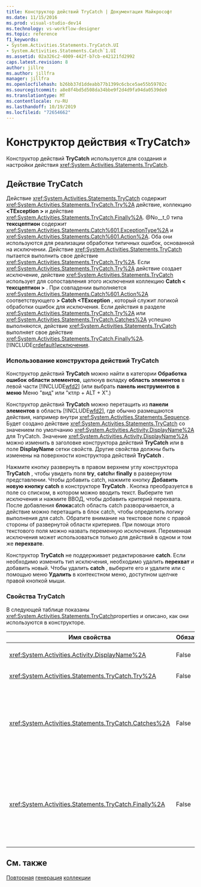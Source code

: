 ```yaml
---
title: Конструктор действий TryCatch | Документация Майкрософт
ms.date: 11/15/2016
ms.prod: visual-studio-dev14
ms.technology: vs-workflow-designer
ms.topic: reference
f1_keywords:
- System.Activities.Statements.TryCatch.UI
- System.Activities.Statements.Catch`1.UI
ms.assetid: 02a326c2-4009-442f-b7cb-e42121fd2992
caps.latest.revision: 8
author: jillre
ms.author: jillfra
manager: jillfra
ms.openlocfilehash: b26bb37d1ddeabb77b1399c6cbce5ae55b59702c
ms.sourcegitcommit: a8e8f4bd5d508da34bbe9f2d4d9fa94da0539de0
ms.translationtype: MT
ms.contentlocale: ru-RU
ms.lasthandoff: 10/19/2019
ms.locfileid: "72654662"
---
```

# <a name="trycatch-activity-designer"></a>Конструктор действия «TryCatch»
Конструктор действий **TryCatch** используется для создания и настройки действия <xref:System.Activities.Statements.TryCatch>.

## <a name="the-trycatch-activity"></a>Действие TryCatch
 Действие <xref:System.Activities.Statements.TryCatch> содержит <xref:System.Activities.Statements.TryCatch.Try%2A> действие, коллекцию **\<TException >** и действие <xref:System.Activities.Statements.TryCatch.Finally%2A>. @No__t_0 типа **тексцептион** содержит <xref:System.Activities.Statements.Catch%601.ExceptionType%2A> и <xref:System.Activities.Statements.Catch%601.Action%2A>. Оба они используются для реализации обработки типичных ошибок, основанной на исключении. Действие <xref:System.Activities.Statements.TryCatch> пытается выполнить свое действие <xref:System.Activities.Statements.TryCatch.Try%2A>. Если <xref:System.Activities.Statements.TryCatch.Try%2A> действие создает исключение, действие <xref:System.Activities.Statements.TryCatch> использует для сопоставления этого исключения коллекцию **Catch < тексцептион \>** . При совпадении выполняется <xref:System.Activities.Statements.Catch%601.Action%2A> соответствующего **> Catch \<TException** , который служит логикой обработки ошибок для исключения. Если действия в разделе <xref:System.Activities.Statements.TryCatch.Try%2A> или <xref:System.Activities.Statements.TryCatch.Catches%2A> успешно выполняются, действие <xref:System.Activities.Statements.TryCatch> выполняет свое действие <xref:System.Activities.Statements.TryCatch.Finally%2A>. [!INCLUDE[crdefault](../includes/crdefault-md.md)][исключения](https://msdn.microsoft.com/library/065205cc-52dd-4f30-9578-b17d8d113136).

### <a name="using-the-trycatch-activity-designer"></a>Использование конструктора действий TryCatch
 Конструктор действий **TryCatch** можно найти в категории **Обработка ошибок** **области элементов**, щелкнув вкладку **область элементов** в левой части [!INCLUDE[wfd2](../includes/wfd2-md.md)] (или выбрать **панель инструментов** **в меню** Меню "вид" или "ктлр + ALT + X".)

 Конструктор действий **TryCatch** можно перетащить из **панели элементов** в область [!INCLUDE[wfd2](../includes/wfd2-md.md)], где обычно размещаются действия, например внутри <xref:System.Activities.Statements.Sequence>. Будет создано действие <xref:System.Activities.Statements.TryCatch> со значением по умолчанию <xref:System.Activities.Activity.DisplayName%2A> для TryCatch. Значение <xref:System.Activities.Activity.DisplayName%2A> можно изменить в заголовке конструктора действий **TryCatch** или в поле **DisplayName** сетки свойств. Другие свойства должны быть изменены на поверхности конструктора действий **TryCatch** .

 Нажмите кнопку развернуть в правом верхнем углу конструктора **TryCatch** , чтобы увидеть поля **try**, **catch**и **finally** в развернутом представлении. Чтобы добавить catch, нажмите кнопку **Добавить новую кнопку catch** в конструкторе **TryCatch** . Кнопка преобразуется в поле со списком, в котором можно вводить текст. Выберите тип исключения и нажмите ВВОД, чтобы добавить критерий перехвата. После добавления **блока**catch область catch разворачивается, а действие можно перетащить в блок catch, чтобы определить логику выполнения для catch. Обратите внимание на текстовое поле с правой стороны of развернутой области критериев. При помощи этого текстового поля можно назвать переменную исключения. Переменная исключения может использоваться только для действий в одном и том же **перехвате**.

 Конструктор **TryCatch** не поддерживает редактирование **catch**. Если необходимо изменить тип исключения, необходимо удалить **перехват** и добавить новый. Чтобы удалить **catch** , выберите его и удалите или с помощью меню **Удалить** в контекстном меню, доступном щелчке правой кнопкой мыши.

### <a name="the-trycatch-properties"></a>Свойства TryCatch
 В следующей таблице показаны <xref:System.Activities.Statements.TryCatch>properties и описано, как они используются в конструкторе.

|Имя свойства|Обязательно|Использование|
|-------------------|--------------|-----------|
|<xref:System.Activities.Activity.DisplayName%2A>|False|Указывает необязательное понятное имя действия <xref:System.Activities.Statements.TryCatch>. Значение по умолчанию: TryCatch.|
|<xref:System.Activities.Statements.TryCatch.Try%2A>|False|Действие, выполняемое первым при выполнении действия <xref:System.Activities.Statements.TryCatch>.|
|<xref:System.Activities.Statements.TryCatch.Catches%2A>|False|Коллекция элементов **catch** , проверяемых, когда действие <xref:System.Activities.Statements.TryCatch.Try%2A> создает исключение.<br /><br /> Требуется добавить по крайней мере одно действие в блок <xref:System.Activities.Statements.TryCatch.Catches%2A> или в блок <xref:System.Activities.Statements.TryCatch.Finally%2A>.|
|<xref:System.Activities.Statements.TryCatch.Finally%2A>|False|Действие, которое необходимо выполнить, когда завершится выполнение <xref:System.Activities.Statements.TryCatch.Try%2A> и любых необходимых действий в коллекции <xref:System.Activities.Statements.TryCatch.Catches%2A>.<br /><br /> Требуется добавить по крайней мере одно действие в блок <xref:System.Activities.Statements.TryCatch.Catches%2A> или в блок <xref:System.Activities.Statements.TryCatch.Finally%2A>.|

## <a name="see-also"></a>См. также
 [Повторная](../workflow-designer/throw-activity-designer.md) [генерация](../workflow-designer/rethrow-activity-designer.md) [коллекции](../workflow-designer/collection-activity-designers.md)